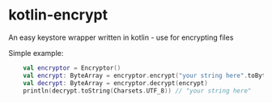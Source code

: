 # kotlin-encrypt
An easy keystore wrapper written in kotlin - use for encrypting files

Simple example:
```kotlin
    val encryptor = Encryptor()
    val encrypt: ByteArray = encryptor.encrypt("your string here".toByteArray())
    val decrypt: ByteArray = encryptor.decrypt(encrypt)
    println(decrypt.toString(Charsets.UTF_8)) // "your string here"
```
